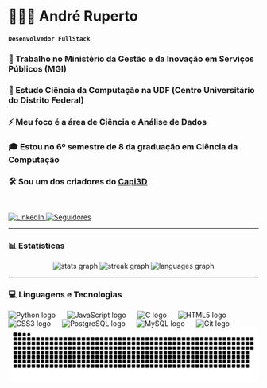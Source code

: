 # 👨🏻‍💻 André Ruperto

**`Desenvolvedor FullStack`**

<h3>🔭 Trabalho no Ministério da Gestão e da Inovação em Serviços Públicos (MGI)<br></h3>
<h3>🌱 Estudo Ciência da Computação na UDF (Centro Universitário do Distrito Federal)<br></h3>
<h3>⚡ Meu foco é a área de Ciência e Análise de Dados<br></h3>
<h3>🎓 Estou no 6º semestre de 8 da graduação em Ciência da Computação<br></h3>
<h3>🛠️ Sou um dos criadores do <a href="https://capi3d.com.br/">Capi3D</a><br></h3>
<br/>
<p align="left">
    <a href="https://linkedin.com/in/andrerup">
        <img 
            alt="LinkedIn" 
            title="Conecte-se comigo no LinkedIn" 
            src="https://custom-icon-badges.demolab.com/badge/LinkedIn-0077B5?logo=linkedin&logoColor=white&style=for-the-badge"
        />
    </a>
    <a href="https://github.com/AndreRuperto?tab=followers">
        <img 
            alt="Seguidores" 
            title="Me siga no GitHub" 
            src="https://custom-icon-badges.demolab.com/github/followers/AndreRuperto?color=236ad3&labelColor=1155ba&style=for-the-badge&logo=github&label=Seguidores&logoColor=white"
        />
    </a>
</p>


---

### 📊 Estatísticas
<div align="center">
  <img src="https://github-readme-stats.vercel.app/api?username=AndreRuperto&show_icons=true&include_all_commits=true&count_private=true&theme=merko&hide_border=false" height="150" alt="stats graph"  />
  <img src="https://streak-stats.demolab.com?user=AndreRuperto&locale=en&mode=daily&theme=merko&hide_border=false&border_radius=5" height="150" alt="streak graph"  />
  <img src="https://github-readme-stats.vercel.app/api/top-langs?username=AndreRuperto&locale=en&hide_title=false&layout=compact&card_width=320&langs_count=5&theme=merko&hide_border=false" height="150" alt="languages graph"  />
</div>

---

### 💻 Linguagens e Tecnologias
<div align="left">
  <img src="https://cdn.jsdelivr.net/gh/devicons/devicon/icons/python/python-original.svg" height="50" alt="Python logo"  />
  <img width="15" />
  <img src="https://cdn.jsdelivr.net/gh/devicons/devicon/icons/javascript/javascript-original.svg" height="50" alt="JavaScript logo"  />
  <img width="15" />
  <img src="https://cdn.jsdelivr.net/gh/devicons/devicon/icons/c/c-original.svg" height="50" alt="C logo"  />
  <img width="15" />
  <img src="https://cdn.jsdelivr.net/gh/devicons/devicon/icons/html5/html5-original.svg" height="50" alt="HTML5 logo"  />
  <img width="15" />
  <img src="https://cdn.jsdelivr.net/gh/devicons/devicon/icons/css3/css3-original.svg" height="50" alt="CSS3 logo"  />
  <img width="15" />
  <img src="https://cdn.jsdelivr.net/gh/devicons/devicon/icons/postgresql/postgresql-original.svg" height="50" alt="PostgreSQL logo"  />
  <img width="15" />
  <img src="https://cdn.jsdelivr.net/gh/devicons/devicon/icons/mysql/mysql-original.svg" height="50" alt="MySQL logo"  />
  <img width="15" />
  <img src="https://cdn.jsdelivr.net/gh/devicons/devicon/icons/git/git-original.svg" height="50" alt="Git logo" />
  <img width="15" />
</div>

</div>

<div align="center">
  <img src="https://raw.githubusercontent.com/AndreRuperto/AndreRuperto/output/github-contribution-grid-snake.svg" alt="Snake animation" />
</div>
